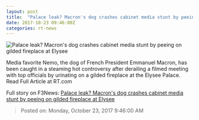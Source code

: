 ```yaml
---
layout: post
title:  "Palace leak? Macron's dog crashes cabinet media stunt by peeing on gilded fireplace at Elysee"
date: 2017-10-23 09:46:00Z
categories: rt-news
---
```


![Palace leak? Macron's dog crashes cabinet media stunt by peeing on gilded fireplace at Elysee](https://cdni.rt.com/files/2017.10/article/59edae7efc7e9303138b4567.jpg)

Media favorite Nemo, the dog of French President Emmanuel Macron, has been caught in a steaming hot controversy after derailing a filmed meeting with top officials by urinating on a gilded fireplace at the Elysee Palace. Read Full Article at RT.com


Full story on F3News: [Palace leak? Macron's dog crashes cabinet media stunt by peeing on gilded fireplace at Elysee](http://www.f3nws.com/n/jWCPUE)

> Posted on: Monday, October 23, 2017 9:46:00 AM
